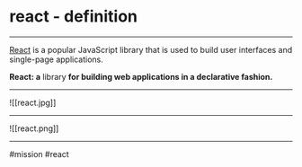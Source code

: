 # react - definition
***

[React](https://reactjs.org/) is a popular JavaScript library that is used to build user interfaces and single-page applications.

__React: a__ library __for building web applications in a declarative fashion.__
***

![[react.jpg]]
***

![[react.png]]   
***

#mission  #react
